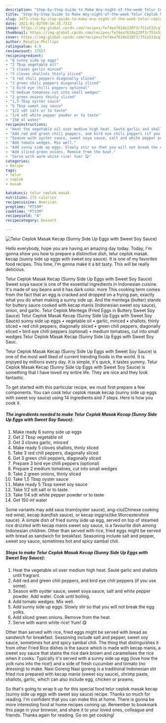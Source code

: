 ```yaml
---
description: "Step-by-Step Guide to Make Any-night-of-the-week Telur Ceplok Masak Kecap (Sunny Side Up Eggs with Sweet Soy Sauce)"
title: "Step-by-Step Guide to Make Any-night-of-the-week Telur Ceplok Masak Kecap (Sunny Side Up Eggs with Sweet Soy Sauce)"
slug: 3473-step-by-step-guide-to-make-any-night-of-the-week-telur-ceplok-masak-kecap-sunny-side-up-eggs-with-sweet-soy-sauce
date: 2021-01-02T09:56:35.731Z
image: https://img-global.cpcdn.com/recipes/fef4ea7618e220f3/751x532cq70/telur-ceplok-masak-kecap-sunny-side-up-eggs-with-sweet-soy-sauce-recipe-main-photo.jpg
thumbnail: https://img-global.cpcdn.com/recipes/fef4ea7618e220f3/751x532cq70/telur-ceplok-masak-kecap-sunny-side-up-eggs-with-sweet-soy-sauce-recipe-main-photo.jpg
cover: https://img-global.cpcdn.com/recipes/fef4ea7618e220f3/751x532cq70/telur-ceplok-masak-kecap-sunny-side-up-eggs-with-sweet-soy-sauce-recipe-main-photo.jpg
author: Rosalie Phillips
ratingvalue: 4.9
reviewcount: 37557
recipeingredient:
- "6 sunny side up eggs"
- "2 Tbsp vegetable oil"
- "3 cloves garlic minced"
- "5 cloves shallots thinly sliced"
- "3 red chili peppers diagonally sliced"
- "3 green chili peppers diagonally sliced"
- "3 bird eye chilli peppers optional"
- "2 medium tomatoes cut into small wedges"
- "2 green onions thinly sliced"
- "1,5 Tbsp oyster sauce"
- "5 Tbsp sweet soy sauce"
- "1/2 sdt salt or to taste"
- "1/4 sdt white pepper powder or to taste"
- "150 ml water"
recipeinstructions:
- "Heat the vegetable oil over medium high heat. Sauté garlic and shallots until fragrant."
- "Add red and green chili peppers, and bird eye chili peppers (if you use some)."
- "Season with oyster sauce, sweet soya sauce, salt and white pepper powder. Add water. Cook until boiling."
- "Add tomato wedges. Mix well."
- "Add sunny side up eggs. Slowly stir so that you will not break the egg yolks."
- "Add sliced green onions. Remove from the heat."
- "Serve with warm white rice! Yum! 😋"
categories:
- Recipe
tags:
- telur
- ceplok
- masak

katakunci: telur ceplok masak 
nutrition: 272 calories
recipecuisine: American
preptime: "PT33M"
cooktime: "PT33M"
recipeyield: "4"
recipecategory: Dessert

---
```



![Telur Ceplok Masak Kecap (Sunny Side Up Eggs with Sweet Soy Sauce)](https://img-global.cpcdn.com/recipes/fef4ea7618e220f3/751x532cq70/telur-ceplok-masak-kecap-sunny-side-up-eggs-with-sweet-soy-sauce-recipe-main-photo.jpg)

Hello everybody, hope you are having an amazing day today. Today, I'm gonna show you how to prepare a distinctive dish, telur ceplok masak kecap (sunny side up eggs with sweet soy sauce). It is one of my favorites food recipes. This time, I'm gonna make it a bit tasty. This will be really delicious.

Telur Ceplok Masak Kecap (Sunny Side Up Eggs with Sweet Soy Sauce) Sweet soya sauce is one of the essential ingredients in Indonesian cuisine. It&#39;s made of soy beans and it has dark color. more This cooking term comes from the fact that an egg is cracked and dropped on a frying pan, exactly what you do when making a sunny side up. And the mentega (butter) stands for buttery sauce cooked with kecap manis (Indonesian sweet soy sauce), onion, and garlic. Telur Ceplok Mentega (Fried Eggs in Buttery Sweet Soy Sauce) Telur Ceplok Masak Kecap (Sunny Side Up Eggs with Sweet Soy Sauce) sunny side up eggs • vegetable oil • garlic, minced • shallots, thinly sliced • red chili peppers, diagonally sliced • green chili peppers, diagonally sliced • bird eye chilli peppers (optional) • medium tomatoes, cut into small wedges Telur Ceplok Masak Kecap (Sunny Side Up Eggs with Sweet Soy Sauc.

Telur Ceplok Masak Kecap (Sunny Side Up Eggs with Sweet Soy Sauce) is one of the most well liked of current trending foods in the world. It is enjoyed by millions every day. It is simple, it's quick, it tastes yummy. Telur Ceplok Masak Kecap (Sunny Side Up Eggs with Sweet Soy Sauce) is something that I have loved my entire life. They are nice and they look fantastic.


To get started with this particular recipe, we must first prepare a few components. You can cook telur ceplok masak kecap (sunny side up eggs with sweet soy sauce) using 14 ingredients and 7 steps. Here is how you cook it.

<!--inarticleads1-->

##### The ingredients needed to make Telur Ceplok Masak Kecap (Sunny Side Up Eggs with Sweet Soy Sauce):

1. Make ready 6 sunny side up eggs
1. Get 2 Tbsp vegetable oil
1. Get 3 cloves garlic, minced
1. Make ready 5 cloves shallots, thinly sliced
1. Take 3 red chili peppers, diagonally sliced
1. Get 3 green chili peppers, diagonally sliced
1. Prepare 3 bird eye chilli peppers (optional)
1. Prepare 2 medium tomatoes, cut into small wedges
1. Take 2 green onions, thinly sliced
1. Take 1,5 Tbsp oyster sauce
1. Make ready 5 Tbsp sweet soy sauce
1. Take 1/2 sdt salt or to taste
1. Take 1/4 sdt white pepper powder or to taste
1. Get 150 ml water


Some variants may add saus tiram(oyster sauce), ang-ciu(Chinese cooking red wine), kecap ikan(fish sauce), or kecap inggris(like Worcestershire sauce). A simple dish of fried sunny side up egg, served on top of steamed rice drizzled with kecap manis sweet soy sauce, is a favourite dish among Indonesian children. Other than served with rice, fried eggs might be served with bread as sandwich for breakfast. Seasoning include salt and pepper, sweet soy sauce, sometimes hot and spicy sambal chili. 

<!--inarticleads2-->

##### Steps to make Telur Ceplok Masak Kecap (Sunny Side Up Eggs with Sweet Soy Sauce):

1. Heat the vegetable oil over medium high heat. Sauté garlic and shallots until fragrant.
1. Add red and green chili peppers, and bird eye chili peppers (if you use some).
1. Season with oyster sauce, sweet soya sauce, salt and white pepper powder. Add water. Cook until boiling.
1. Add tomato wedges. Mix well.
1. Add sunny side up eggs. Slowly stir so that you will not break the egg yolks.
1. Add sliced green onions. Remove from the heat.
1. Serve with warm white rice! Yum! 😋


Other than served with rice, fried eggs might be served with bread as sandwich for breakfast. Seasoning include salt and pepper, sweet soy sauce, sometimes hot and spicy sambal chili. The thing that distinguishes it from other Fried Rice dishes is the sauce which is made with kecap manis, a sweet soy sauce that stains the rice dark brown and caramelises the rice when it cooks. Typically it&#39;s served with a sunny side up egg (love how the yolk runs into the rice!) and a side of fresh cucumber and tomato (no dressing) to make. Nasi Goreng Nasi goreng is a traditional Indonesian stir fried rice prepared with kecap manis (sweet soy sauce), shrimp paste, shallots, garlic, which can also include egg, chicken or prawns. 

So that's going to wrap it up for this special food telur ceplok masak kecap (sunny side up eggs with sweet soy sauce) recipe. Thanks so much for reading. I'm confident that you can make this at home. There is gonna be more interesting food at home recipes coming up. Remember to bookmark this page in your browser, and share it to your loved ones, colleague and friends. Thanks again for reading. Go on get cooking!
